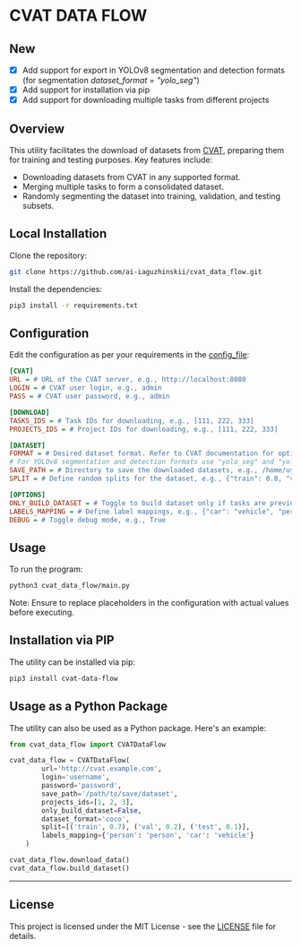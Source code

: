# CVAT DATA FLOW

## New

- [x] Add support for export in YOLOv8 segmentation and detection formats (for segmentation *dataset_format = "yolo_seg"*)
- [x] Add support for installation via pip
- [x] Add support for downloading multiple tasks from different projects

## Overview

This utility facilitates the download of datasets from [CVAT](https://github.com/opencv/cvat), preparing them for training and testing purposes. Key features include:

- Downloading datasets from CVAT in any supported format.
- Merging multiple tasks to form a consolidated dataset.
- Randomly segmenting the dataset into training, validation, and testing subsets.

## Local Installation

Clone the repository:

```bash
git clone https://github.com/ai-iaguzhinskii/cvat_data_flow.git
```

Install the dependencies:

```bash
pip3 install -r requirements.txt
```

## Configuration

Edit the configuration as per your requirements in the [config_file](config.ini):

```ini
[CVAT]
URL = # URL of the CVAT server, e.g., http://localhost:8080
LOGIN = # CVAT user login, e.g., admin
PASS = # CVAT user password, e.g., admin

[DOWNLOAD]
TASKS_IDS = # Task IDs for downloading, e.g., [111, 222, 333]
PROJECTS_IDS = # Project IDs for downloading, e.g., [111, 222, 333]

[DATASET]
FORMAT = # Desired dataset format. Refer to CVAT documentation for options, e.g., coco
# For YOLOv8 segmentation and detection formats use "yolo_seg" and "yolo_det" respectively
SAVE_PATH = # Directory to save the downloaded datasets, e.g., /home/user/datasets
SPLIT = # Define random splits for the dataset, e.g., {"train": 0.8, "val": 0.1, "test": 0.1}

[OPTIONS]
ONLY_BUILD_DATASET = # Toggle to build dataset only if tasks are previously downloaded, e.g., True
LABELS_MAPPING = # Define label mappings, e.g., {"car": "vehicle", "person": "pedestrian"}
DEBUG = # Toggle debug mode, e.g., True
```

## Usage

To run the program:

```bash
python3 cvat_data_flow/main.py
```

Note: Ensure to replace placeholders in the configuration with actual values before executing.

## Installation via PIP

The utility can be installed via pip:

```bash
pip3 install cvat-data-flow
```

## Usage as a Python Package

The utility can also be used as a Python package. Here's an example:

```python
from cvat_data_flow import CVATDataFlow

cvat_data_flow = CVATDataFlow(
        url='http://cvat.example.com',
        login='username',
        password='password',
        save_path='/path/to/save/dataset',
        projects_ids=[1, 2, 3],
        only_build_dataset=False,
        dataset_format='coco',
        split=[('train', 0.7), ('val', 0.2), ('test', 0.1)],
        labels_mapping={'person': 'person', 'car': 'vehicle'}
    )

cvat_data_flow.download_data()
cvat_data_flow.build_dataset()
```

---

## License

This project is licensed under the MIT License - see the [LICENSE](LICENSE) file for details.